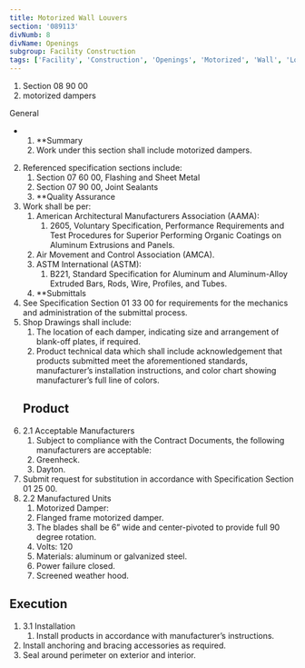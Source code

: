 ```yaml
---
title: Motorized Wall Louvers
section: '089113'
divNumb: 8
divName: Openings
subgroup: Facility Construction
tags: ['Facility', 'Construction', 'Openings', 'Motorized', 'Wall', 'Louvers']
---
```


   1. Section 08 90 00
   1. motorized dampers

General

* 
	1. **Summary
   1. Work under this section shall include motorized dampers.
2. Referenced specification sections include:
	1. Section 07 60 00, Flashing and Sheet Metal
	2. Section 07 90 00, Joint Sealants
	3. **Quality Assurance
3. Work shall be per:
	1. American Architectural Manufacturers Association (AAMA):
		1. 2605, Voluntary Specification, Performance Requirements and Test Procedures for Superior Performing Organic Coatings on Aluminum Extrusions and Panels.
	2. Air Movement and Control Association (AMCA).
	3. ASTM International (ASTM):
		1. B221, Standard Specification for Aluminum and Aluminum-Alloy Extruded Bars, Rods, Wire, Profiles, and Tubes.
	4. **Submittals
4. See Specification Section 01 33 00 for requirements for the mechanics and administration of the submittal process.
5. Shop Drawings shall include:
	1. The location of each damper, indicating size and arrangement of blank-off plates, if required. 
	2. Product technical data which shall include acknowledgement that products submitted meet the aforementioned standards, manufacturer’s installation instructions, and color chart showing manufacturer’s full line of colors.
   ## Product
1. 2.1 Acceptable Manufacturers
   1. Subject to compliance with the Contract Documents, the following manufacturers are acceptable:
	1. Greenheck.
	2. Dayton.
2. Submit request for substitution in accordance with Specification Section 01 25 00.
1. 2.2 Manufactured Units
   1. Motorized Damper:
	1. Flanged frame motorized damper. 
	2. The blades shall be 6” wide and center-pivoted to provide full 90 degree rotation. 
	3. Volts: 120
	4. Materials: aluminum or galvanized steel. 
	5. Power failure closed.
	6. Screened weather hood.


## Execution

1. 3.1 Installation
   1. Install products in accordance with manufacturer’s instructions. 
2. Install anchoring and bracing accessories as required. 
3. Seal around perimeter on exterior and interior. 

